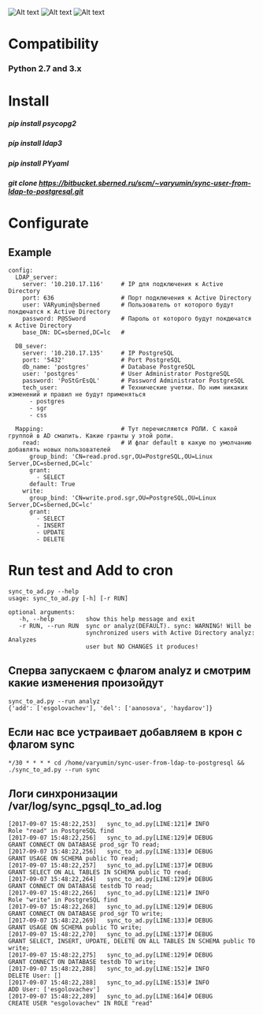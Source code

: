 ![Alt text](https://cdn.auth0.com/docs/media/connections/windows.png)
![Alt text](http://cdn.mysitemyway.com/etc-mysitemyway/icons/legacy-previews/icons-256/black-white-pearls-icons-alphanumeric/069302-black-white-pearl-icon-alphanumeric-plus-sign.png)
![Alt text](https://javalec.files.wordpress.com/2014/12/postgresql-logo.png)

# Сompatibility

### Python 2.7 and 3.x

# Install

##### pip install psycopg2
##### pip install ldap3
##### pip install PYyaml

##### git clone https://bitbucket.sberned.ru/scm/~varyumin/sync-user-from-ldap-to-postgresql.git

# Configurate

## Example
```
config:
  LDAP_server:
    server: '10.210.17.116'     # IP для подключения к Active Directory
    port: 636                   # Порт подключения к Active Directory
    user: VARyumin@sberned      # Пользователь от которого будут покдючатся к Active Directory
    password: P@SSword          # Пароль от которого будут покдючатся к Active Directory
    base_DN: DC=sberned,DC=lc   #

  DB_sever:
    server: '10.210.17.135'     # IP PostgreSQL
    port: '5432'                # Port PostgreSQL
    db_name: 'postgres'         # Database PostgreSQL
    user: 'postgres'            # User Administrator PostgreSQL
    password: 'PoStGrEsQL'      # Password Administrator PostgreSQL
    tech_user:                  # Технические учетки. По ним никаких изменений и правил не будут применяться
      - postgres
      - sgr
      - css

  Mapping:                      # Тут перечисляются РОЛИ. С какой группой в AD смапить. Какие гранты у этой роли.
    read:                       # И флаг default в какую по умолчанию добавлять новых пользователей
      group_bind: 'CN=read.prod.sgr,OU=PostgreSQL,OU=Linux Server,DC=sberned,DC=lc'
      grant:
        - SELECT
      default: True
    write:
      group_bind: 'CN=write.prod.sgr,OU=PostgreSQL,OU=Linux Server,DC=sberned,DC=lc'
      grant:
        - SELECT
        - INSERT
        - UPDATE
        - DELETE
```

# Run test and Add to cron

```
sync_to_ad.py --help
usage: sync_to_ad.py [-h] [-r RUN]

optional arguments:
   -h, --help         show this help message and exit
   -r RUN, --run RUN  sync or analyz(DEFAULT). sync: WARNING! Will be
                      synchronized users with Active Directory analyz: Analyzes
                      user but NO CHANGES it produces!
```
## Сперва запускаем с флагом analyz и смотрим какие изменения произойдут

```
sync_to_ad.py --run analyz
{'add': ['esgolovachev'], 'del': ['aanosova', 'haydarov']}
```
## Если нас все устраивает добавляем в крон с флагом  sync

```
*/30 * * * * cd /home/varyumin/sync-user-from-ldap-to-postgresql && ./sync_to_ad.py --run sync
```

## Логи синхронизации /var/log/sync_pgsql_to_ad.log
```
[2017-09-07 15:48:22,253] 	sync_to_ad.py[LINE:121]# INFO     		Role "read" in PostgreSQL find
[2017-09-07 15:48:22,256] 	sync_to_ad.py[LINE:129]# DEBUG    		GRANT CONNECT ON DATABASE prod_sgr TO read;
[2017-09-07 15:48:22,256] 	sync_to_ad.py[LINE:133]# DEBUG    		GRANT USAGE ON SCHEMA public TO read;
[2017-09-07 15:48:22,257] 	sync_to_ad.py[LINE:137]# DEBUG    		GRANT SELECT ON ALL TABLES IN SCHEMA public TO read;
[2017-09-07 15:48:22,264] 	sync_to_ad.py[LINE:129]# DEBUG    		GRANT CONNECT ON DATABASE testdb TO read;
[2017-09-07 15:48:22,266] 	sync_to_ad.py[LINE:121]# INFO     		Role "write" in PostgreSQL find
[2017-09-07 15:48:22,268] 	sync_to_ad.py[LINE:129]# DEBUG    		GRANT CONNECT ON DATABASE prod_sgr TO write;
[2017-09-07 15:48:22,269] 	sync_to_ad.py[LINE:133]# DEBUG    		GRANT USAGE ON SCHEMA public TO write;
[2017-09-07 15:48:22,270] 	sync_to_ad.py[LINE:137]# DEBUG    		GRANT SELECT, INSERT, UPDATE, DELETE ON ALL TABLES IN SCHEMA public TO write;
[2017-09-07 15:48:22,275] 	sync_to_ad.py[LINE:129]# DEBUG    		GRANT CONNECT ON DATABASE testdb TO write;
[2017-09-07 15:48:22,288] 	sync_to_ad.py[LINE:152]# INFO     		DELETE User: []
[2017-09-07 15:48:22,288] 	sync_to_ad.py[LINE:153]# INFO     		ADD User: ['esgolovachev']
[2017-09-07 15:48:22,289] 	sync_to_ad.py[LINE:164]# DEBUG    		CREATE USER "esgolovachev" IN ROLE "read"
```